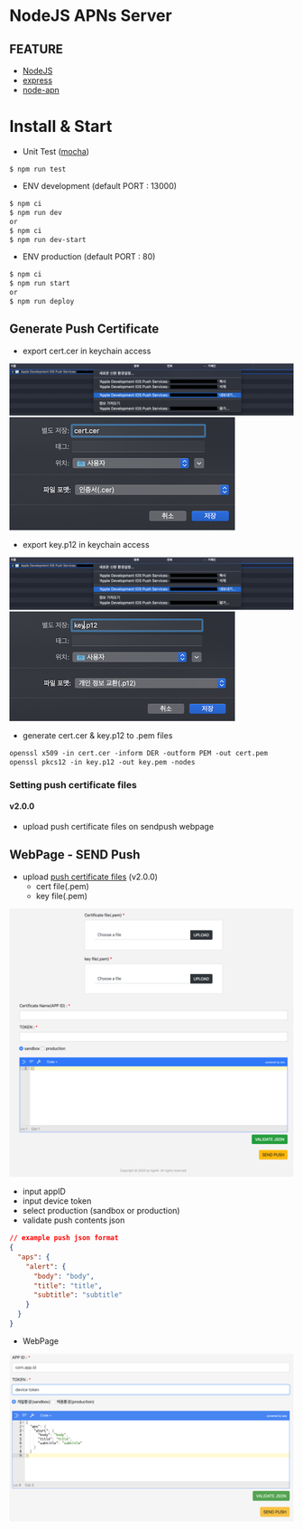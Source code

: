 # NodeJS APNs Server

## FEATURE
- [NodeJS](https://nodejs.org)
- [express](https://www.npmjs.com/package/express)
- [node-apn](https://www.npmjs.com/package/apn)

# Install & Start

- Unit Test ([mocha](https://www.npmjs.com/package/mocha))
```shell
$ npm run test
```

- ENV development (default PORT : 13000)
```shell
$ npm ci
$ npm run dev
or
$ npm ci
$ npm run dev-start
```

- ENV production (default PORT : 80)
```shell
$ npm ci
$ npm run start
or
$ npm run deploy
```

## Generate Push Certificate
- export cert.cer in keychain access

![Image](./images/push_certificate.png)
![Image](./images/cert_cer.png)

- export key.p12 in keychain access

![Image](./images/push_certificate.png)
![Image](./images/key_p12.png)

- generate cert.cer & key.p12 to .pem files
```
openssl x509 -in cert.cer -inform DER -outform PEM -out cert.pem
openssl pkcs12 -in key.p12 -out key.pem -nodes
```

### Setting push certificate files

#### v2.0.0
- upload push certificate files on sendpush webpage

## WebPage - SEND Push

- upload [push certificate files](#generate-push-certificate) (v2.0.0)
  - cert file(.pem)
  - key file(.pem)

![Image](./images/index_v2_0_1.png)

- input appID
- input device token
- select production (sandbox or production)
- validate push contents json
```json
// example push json format
{
  "aps": {
    "alert": {
      "body": "body",
      "title": "title",
      "subtitle": "subtitle"
    }
  }
}
```

- WebPage

![Image](./images/index.png)
